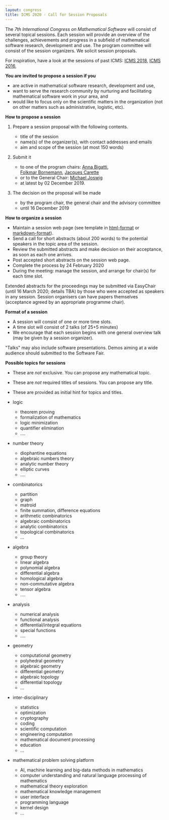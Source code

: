 ```yaml
---
layout: congress
title: ICMS 2020 - Call for Session Proposals
---
```



The _7th International Congress on Mathematical Software_ will consist of several topical sessions. Each session will provide an overview of the challenges, achievements and progress in a subfield of mathematical software research, development and use. The program committee will consist of the session organizers. We solicit session proposals.

For inspiration, have a look at the sessions of past ICMS:
[ICMS 2018](/2018/sessions), 
[ICMS 2016](/2016/sessions.html), 


**You are invited to propose a session if you**

*   are active in mathematical software research, development and use,
*   want to serve the research community by nurturing and facilitating mathematical software work in your area, and
*   would like to focus only on the scientific matters in the organization (not on other matters such as administrative, logistic, etc).

**How to propose a session**

1.  Prepare a session proposal with the following contents.

    *   title of the session
    *   name(s) of the organizer(s), with contact addresses and emails
    *   aim and scope of the session (at most 150 words)

2.  Submit it

    *   to one of the program chairs:
    [Anna Bigatti](http://www.dima.unige.it/~bigatti/),  
    [Folkmar Bornemann](http://www-m3.ma.tum.de/Allgemeines/FolkmarBornemann), 
    [Jacques Carette](https://www.cas.mcmaster.ca/~carette/)
    *   or to the General Chair:
    [Michael Joswig](http://page.math.tu-berlin.de/~joswig/)
    *   at latest by 02 December 2019.

3.  The decision on the proposal will be made

    *   by the program chair, the general chair and the advisory committee
    *   until 16 December 2019

**How to organize a session**

*   Maintain a session web page (see template in [html-format](/2020/icms_session_2020) or [markdown-format](/2020/icms_session_2020.txt)).
*   Send a call for short abstracts (about 200 words) to the potential speakers in the topic area of the session.
*   Review the submitted abstracts and make decision on their acceptance, as soon as each one arrives.
*   Post accepted short abstracts on the session web page.  
*   Complete the process by 24 February 2020
*   During the meeting: manage the session, and arrange for chair(s) for each time slot.

Extended abstracts for the proceedings may be submitted via EasyChair (until 16 March 2020; details TBA) by those who were accepted as speakers in any session.
Session organisers can have papers themselves (acceptance agreed by an appropriate programme chair).

**Format of a session**

*   A session will consist of one or more time slots.
*   A time slot will consist of 2 talks (of 25+5 minutes)
*   We encourage that each session begins with one general overview talk (may be given by a session organizer).

"Talks" may also include software presentations.
Demos aiming at a wide audience should submitted to the Software Fair.

**Possible topics for sessions**  

*   These are _not_ exclusive. You can propose any mathematical topic.
*   These are _not_ required titles of sessions. You can propose any title.
*   These are provided as initial hint for topics and titles.

*   logic

    *   theorem proving
    *   formalization of mathematics
    *   logic minimization
    *   quantifier elimination
    *   ....

*   number theory

    *   diophantine equations
    *   algebraic numbers theory
    *   analytic number theory
    *   elliptic curves
    *   ....

*   combinatorics

    *   partition
    *   graph
    *   matroid
    *   finite summation, difference equations
    *   arithmetic combinatorics
    *   algebraic combinatorics
    *   analytic combinatorics
    *   topological combinatorics
    *   ...

*   algebra

    *   group theory
    *   linear algebra
    *   polynomial algebra
    *   differential algebra
    *   homological algebra
    *   non-commutative algebra
    *   tensor algebra
    *   ....

*   analysis

    *   numerical analysis
    *   functional analysis
    *   differential/integral equations
    *   special functions
    *   ....

*   geometry

    *   computational geometry
    *   polyhedral geometry
    *   algebraic geometry
    *   differential geometry
    *   algebraic topology
    *   differential topology
    *   ...

*   inter-disciplinary

    *   statistics
    *   optimization
    *   cryptography
    *   coding
    *   scientific computation
    *   engineering computation
    *   mathematical document processing
    *   education
    *   ...

*   mathematical problem solving platform

    *   AI, machine learning and big-data methods in mathematics
    *   computer understanding and natural language processing of mathematics
    *   mathematical theory exploration
    *   mathematical knowledge management
    *   user interface
    *   programming language
    *   kernel design
    *   ...
